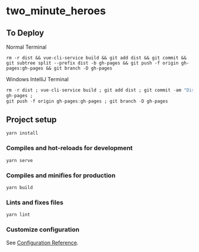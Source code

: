 # two_minute_heroes

## To Deploy

Normal Terminal

```
rm -r dist && vue-cli-service build && git add dist && git commit && git subtree split --prefix dist -b gh-pages && git push -f origin gh-pages:gh-pages && git branch -D gh-pages
```

Windows IntelliJ Terminal

```a
rm -r dist ; vue-cli-service build ; git add dist ; git commit -am "Dist Release" ; git subtree split --prefix dist -b 
gh-pages ; 
git push -f origin gh-pages:gh-pages ; git branch -D gh-pages
```

## Project setup

```
yarn install
```

### Compiles and hot-reloads for development

```
yarn serve
```

### Compiles and minifies for production

```
yarn build
```

### Lints and fixes files

```
yarn lint
```

### Customize configuration

See [Configuration Reference](https://cli.vuejs.org/config/).
